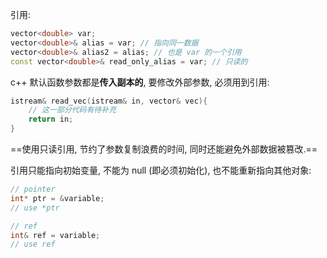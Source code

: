 引用:

```cpp
vector<double> var;
vector<double>& alias = var; // 指向同一数据
vector<double>& alias2 = alias; // 也是 var 的一个引用
const vector<double>& read_only_alias = var; // 只读的
```

c++ 默认函数参数都是**传入副本的**, 要修改外部参数, 必须用到引用:

```cpp
istream& read_vec(istream& in, vector& vec){ 
	// 这一部分代码有待补充 
	return in; 
} 
```

==使用只读引用, 节约了参数复制浪费的时间, 同时还能避免外部数据被篡改.==

引用只能指向初始变量, 不能为 null (即必须初始化), 也不能重新指向其他对象:
```cpp
// pointer
int* ptr = &variable;
// use *ptr

// ref
int& ref = variable;
// use ref
```
